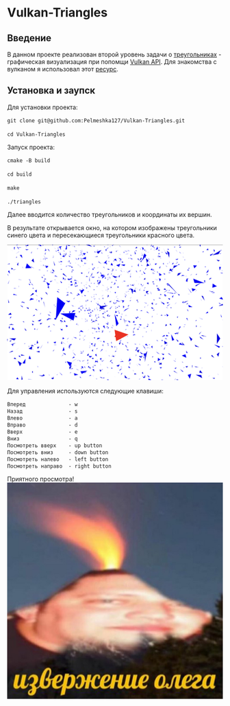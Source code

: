 # Vulkan-Triangles

## Введение
В данном проекте реализован второй уровень задачи о [треугольниках](https://github.com/Pelmeshka127/Triangles-3D) - графическая визуализация при попомщи [Vulkan API](https://www.vulkan.org). Для знакомства с вулканом я использовал этот [ресурс](https://www.youtube.com/playlist?list=PL8327DO66nu9qYVKLDmdLW_84-yE4auCR).

## Установка и заупск
Для установки проекта:

```
git clone git@github.com:Pelmeshka127/Vulkan-Triangles.git

cd Vulkan-Triangles
```

Запуск проекта:

```
cmake -B build

cd build

make

./triangles
```

Далее вводится количество треугольников и координаты их вершин.

В результате открывается окно, на котором изображены треугольники синего цвета и пересекающиеся треугольники красного цвета.

![image1](images/pict.png)

Для управления используются следующие клавиши:

```
Вперед              - w
Назад               - s
Влево               - a
Вправо              - d
Вверх               - e
Вниз                - q
Посмотреть вверх    - up button
Посмотреть вниз     - down button
Посмотреть налево   - left button
Посмотреть направо  - right button
```

Приятного просмотра!
![image2](images/oleg.jpg)